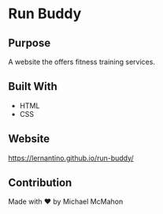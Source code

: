 # Run Buddy

## Purpose
A website the offers fitness training services.

## Built With
* HTML
* CSS

## Website
https://lernantino.github.io/run-buddy/

## Contribution 
Made with ❤️ by Michael McMahon
